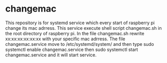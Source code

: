 # changemac
This repository is for systemd service which every start of raspberry pi change its mac adrress. This service execute shell script changemac.sh in the root directory of raspberry pi.
In the file changemac.sh rewrite xx:xx:xx:xx:xx:xx with your specific mac adrress.
The file changemac.service move to /etc/systemd/system/ and then type sudo systemctl enable changemac.service then sudo systemctl start changemac.service and it will start service.
